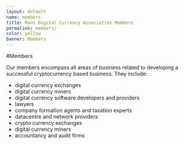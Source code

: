 ```yaml
---
layout: default
name: members
title: Manx Digital Currency Association Members
permalink: members/
color: yellow
banner: Members
---
```


#Members

Our members encompass all areas of business related to developing a successful cryptocurrency based business. They include:

* digital currency exchanges
* digital currency miners
* digital currency software developers and providers
* lawyers
* company formation agents and taxation experts
* datacentre and network providers
* crypto currency exchanges
* digital currency miners
* accountancy and audit firms
